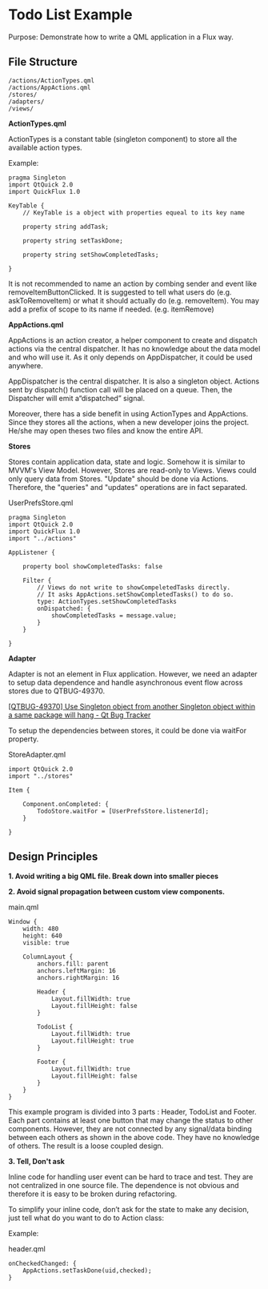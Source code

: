 Todo List Example
=================

Purpose: Demonstrate how to write a QML application in a Flux way.

File Structure
--------------

    /actions/ActionTypes.qml
    /actions/AppActions.qml
    /stores/
    /adapters/
    /views/

**ActionTypes.qml**

ActionTypes is a constant table (singleton component) to store all the available action types.

Example:

```
pragma Singleton
import QtQuick 2.0
import QuickFlux 1.0

KeyTable {
    // KeyTable is a object with properties equeal to its key name

    property string addTask;

    property string setTaskDone;

    property string setShowCompletedTasks;

}
```

It is not recommended to name an action by combing sender and event like removeItemButtonClicked.
It is suggested to tell what users do (e.g. askToRemoveItem) or what it should actually do (e.g. removeItem).
You may add a prefix of scope to its name if needed. (e.g. itemRemove)

**AppActions.qml**

AppActions is an action creator, a helper component to create and dispatch actions via the central dispatcher. It has no knowledge about the data model and who will use it. As it only depends on AppDispatcher, it could be used anywhere.

AppDispatcher is the central dispatcher. It is also a singleton object. Actions sent by dispatch() function call will be placed on a queue. Then, the Dispatcher will emit a“dispatched” signal.

Moreover, there has a side benefit in using ActionTypes and AppActions. Since they stores all the actions, when a new developer joins the project. He/she may open theses two files and know the entire API.

**Stores**

Stores contain application data, state and logic.
Somehow it is similar to MVVM's View Model.
However, Stores are read-only to Views.
Views could only query data from Stores.
"Update" should be done via Actions.
Therefore, the "queries" and "updates" operations are in fact separated.

UserPrefsStore.qml

```
pragma Singleton
import QtQuick 2.0
import QuickFlux 1.0
import "../actions"

AppListener {

    property bool showCompletedTasks: false

    Filter {
        // Views do not write to showCompeletedTasks directly.
        // It asks AppActions.setShowCompletedTasks() to do so.
        type: ActionTypes.setShowCompletedTasks
        onDispatched: {
            showCompletedTasks = message.value;
        }
    }

}

```

**Adapter**

Adapter is not an element in Flux application.
However, we need an adapter to setup data dependence and handle asynchronous event flow across stores due to QTBUG-49370.

[[QTBUG-49370] Use Singleton object from another Singleton object within a same package will hang - Qt Bug Tracker](https://bugreports.qt.io/browse/QTBUG-49370)

To setup the dependencies between stores, it could be done via waitFor property.

StoreAdapter.qml

```
import QtQuick 2.0
import "../stores"

Item {

    Component.onCompleted: {
        TodoStore.waitFor = [UserPrefsStore.listenerId];
    }

}

```


Design Principles
-----------------

**1. Avoid writing a big QML file. Break down into smaller pieces**

**2. Avoid signal propagation between custom view components.**

main.qml
```
Window {
    width: 480
    height: 640
    visible: true

    ColumnLayout {
        anchors.fill: parent
        anchors.leftMargin: 16
        anchors.rightMargin: 16

        Header {
            Layout.fillWidth: true
            Layout.fillHeight: false
        }

        TodoList {
            Layout.fillWidth: true
            Layout.fillHeight: true
        }

        Footer {
            Layout.fillWidth: true
            Layout.fillHeight: false
        }
    }
}
```

This example program is divided into 3 parts : Header, TodoList and Footer. 
Each part contains at least one button that may change the status to other components.
However, they are not connected by any signal/data binding between each others as shown in the above code. 
They have no knowledge of others. 
The result is a loose coupled design.

**3. Tell, Don't ask**

Inline code for handling user event can be hard to trace and test. They are not centralized in one source file. The dependence is not obvious and therefore it is easy to be broken during refactoring.

To simplify your inline code, don’t ask for the state to make any decision, just tell what do you want to do to Action class:

Example:

header.qml
```
onCheckedChanged: {
    AppActions.setTaskDone(uid,checked);
}
```





